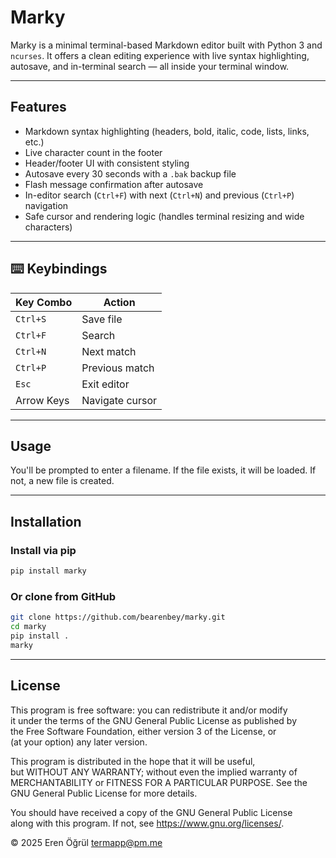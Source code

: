 # Marky

Marky is a minimal terminal-based Markdown editor built with Python 3 and `ncurses`. It offers a clean editing experience with live syntax highlighting, autosave, and in-terminal search — all inside your terminal window.

---

## Features

- Markdown syntax highlighting (headers, bold, italic, code, lists, links, etc.)
- Live character count in the footer
- Header/footer UI with consistent styling
- Autosave every 30 seconds with a `.bak` backup file
- Flash message confirmation after autosave
- In-editor search (`Ctrl+F`) with next (`Ctrl+N`) and previous (`Ctrl+P`) navigation
- Safe cursor and rendering logic (handles terminal resizing and wide characters)

---

## ⌨️ Keybindings

| Key Combo   | Action               |
|------------|----------------------|
| `Ctrl+S`   | Save file            |
| `Ctrl+F`   | Search               |
| `Ctrl+N`   | Next match           |
| `Ctrl+P`   | Previous match       |
| `Esc`      | Exit editor          |
| Arrow Keys | Navigate cursor      |

---

## Usage

You'll be prompted to enter a filename. If the file exists, it will be loaded. If not, a new file is created.

---

## Installation

### Install via pip

```bash
pip install marky
```

### Or clone from GitHub

```bash
git clone https://github.com/bearenbey/marky.git
cd marky
pip install .
marky
```

---

## License

This program is free software: you can redistribute it and/or modify  
it under the terms of the GNU General Public License as published by  
the Free Software Foundation, either version 3 of the License, or  
(at your option) any later version.

This program is distributed in the hope that it will be useful,  
but WITHOUT ANY WARRANTY; without even the implied warranty of  
MERCHANTABILITY or FITNESS FOR A PARTICULAR PURPOSE. See the  
GNU General Public License for more details.

You should have received a copy of the GNU General Public License  
along with this program. If not, see <https://www.gnu.org/licenses/>.

© 2025 Eren Öğrül [termapp@pm.me](mailto:termapp@pm.me)

